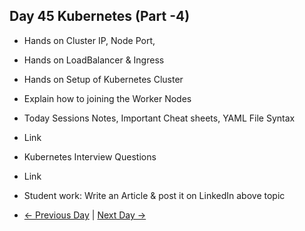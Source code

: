 ## Day 45 Kubernetes (Part -4)

  - Hands on Cluster IP, Node Port, 
  - Hands on LoadBalancer & Ingress
  - Hands on Setup of Kubernetes Cluster
  - Explain how to joining the Worker Nodes 

 
  - Today Sessions Notes, Important Cheat sheets, YAML File Syntax 
  - Link
  - Kubernetes Interview Questions
  - Link


  - Student work: Write an Article & post it on LinkedIn above topic
  -  [← Previous Day](../day47/README.md) | [Next Day →](../day49/README.md)

